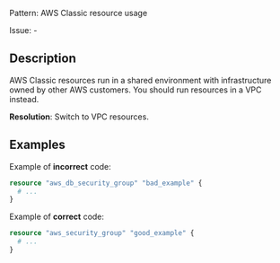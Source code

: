Pattern: AWS Classic resource usage

Issue: -

## Description

AWS Classic resources run in a shared environment with infrastructure owned by other AWS customers. You should run
resources in a VPC instead.

**Resolution**: Switch to VPC resources.

## Examples

Example of **incorrect** code:

```terraform
resource "aws_db_security_group" "bad_example" {
  # ...
}
```

Example of **correct** code:

```terraform
resource "aws_security_group" "good_example" {
  # ...
}
```
